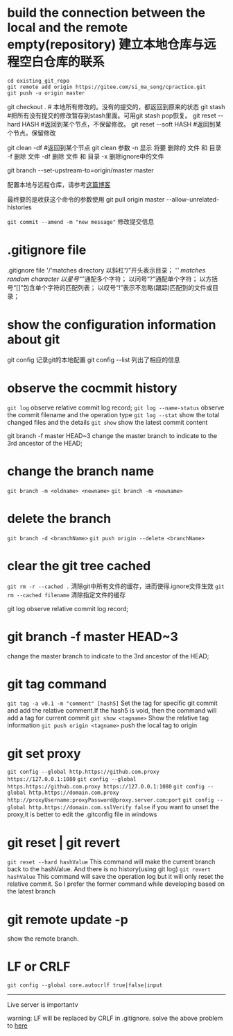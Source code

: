 # build the connection between the local and the remote empty(repository) 建立本地仓库与远程空白仓库的联系

```
cd existing_git_repo
git remote add origin https://gitee.com/si_ma_song/cpractice.git
git push -u origin master
```

git checkout . # 本地所有修改的。没有的提交的，都返回到原来的状态
git stash #把所有没有提交的修改暂存到stash里面。可用git stash pop恢复。
git reset --hard HASH #返回到某个节点，不保留修改。
git reset --soft HASH #返回到某个节点。保留修改

git clean -df #返回到某个节点
git clean 参数
    -n 显示 将要 删除的 文件 和  目录
    -f 删除 文件
    -df 删除 文件 和 目录
    -x 删除ignore中的文件

git branch --set-upstream-to=origin/master master

配置本地与远程仓库，请参考[这篇博客][blog]

最终要的是收获这个命令的参数使用
git pull origin master --allow-unrelated-histories

``` git commit --amend -m "new message" ```
修改提交信息

# .gitignore file
.gitignore file
'/'matches directory 以斜杠“/”开头表示目录；
'*' matches random character 以星号“*”通配多个字符；
以问号“?”通配单个字符；
以方括号“[]”包含单个字符的匹配列表；
以叹号“!”表示不忽略(跟踪)匹配到的文件或目录；

# show the configuration information about git 
git config 记录git的本地配置
git config --list 列出了相应的信息

# observe the cocmmit history
``` git log ```   observe relative commit log record;
``` git log --name-status ``` observe the commit filename and the operation type
``` git log --stat ```  show the total changed files and the details
``` git show ``` show the latest commit content

git branch -f master HEAD~3
change the master branch to indicate to the 3rd ancestor of the HEAD;

# change the branch name
```git branch -m <oldname> <newname>```
```git branch -m <newname>```

# delete the branch 
```git branch -d <branchName>```
```git push origin --delete <branchName> ```

# clear the git tree cached
``` git rm -r --cached . ```
清除git中所有文件的缓存，进而使得.ignore文件生效
``` git rm --cached filename ```
清除指定文件的缓存

git log   observe relative commit log record;

# git branch -f master HEAD~3
change the master branch to indicate to the 3rd ancestor of the HEAD;

# git tag command
```git tag -a v0.1 -m "comment" [hash5]``` 
Set the tag for specific git commit and add the relative comment.If the hash5 is void, then the command will add a tag for current commit
``` git show <tagname> ``` 
Show the relative tag information
``` git push origin <tagname> ```
push the local tag to origin

# git set proxy
``` git config --global http.https://github.com.proxy https://127.0.0.1:1080 ```
``` git config --global https.https://github.com.proxy https://127.0.0.1:1080 ```
``` git config --global http.https://domain.com.proxy http://proxyUsername:proxyPassword@proxy.server.com:port ```
``` git config --global http.https://domain.com.sslVerify false ```
if you want to unset the proxy,it is better to edit the .gitconfig file in windows

# git reset | git revert
``` git reset --hard hashValue ```
This command will make the current branch back to the hashValue.
And there is no history(using git log)
``` git revert hashValue ```
This command will save the operation log but it will only reset the relative commit.
So I prefer the former command while developing based on the latest branch

# git remote update -p
show the remote branch.

# LF or CRLF
```git config --global core.autocrlf true|false|input```

---------------------
Live server is importantv


warning: LF will be replaced by CRLF in .gitignore.
solve the above problem to [here][link]

[link]: https://stackoverflow.com/questions/5834014/lf-will-be-replaced-by-crlf-in-git-what-is-that-and-is-it-important

[blog]:https://blog.csdn.net/u012145252/article/details/80628451